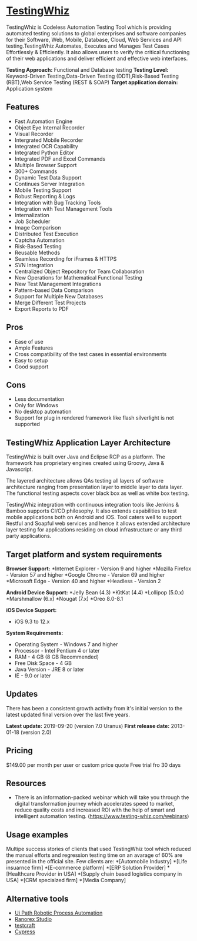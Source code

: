 # [TestingWhiz](https://www.testing-whiz.com/user-manual)
TestingWhiz is Codeless Automation Testing Tool which is providing automated testing solutions to global enterprises and software companies for their Software, Web, Mobile, Database, Cloud, Web Services and API testing.TestingWhiz Automates, Executes and Manages Test Cases Effortlessly & Efficiently. It also allows users to verify the critical functioning of their web applications and deliver efficient and effective web interfaces.

**Testing Approach:** Functional and Database testing
**Testing Level:** Keyword-Driven Testing,Data-Driven Testing (DDT),Risk-Based Testing (RBT),Web Service Testing (REST & SOAP)
**Target application domain:** Application system

## Features
* Fast Automation Engine
* Object Eye Internal Recorder
* Visual Recorder
* Intergrated Mobile Recorder
* Integrated OCR Capability
* Integrated Python Editor
* Integrated PDF and Excel Commands
* Multiple Browser Support
* 300+ Commands
* Dynamic Test Data Support
* Continues Server Integration
* Mobile Testing Support
* Robust Reporting & Logs
* Integration with Bug Tracking Tools
* Integration with Test Management Tools
* Internalization
* Job Scheduler
* Image Comparison
* Distributed Test Execution
* Captcha Automation
* Risk-Based Testing
* Reusable Methods
* Seamless Recording for iFrames & HTTPS
* SVN Integration
* Centralized Object Repository for Team Collaboration
* New Operations for Mathematical Functional Testing
* New Test Management Integrations
* Pattern-based Data Comparison
* Support for Multiple New Databases
* Merge Different Test Projects
* Export Reports to PDF


## Pros
* Ease of use 
* Ample Features 
* Cross compatibility of the test cases in essential environments
* Easy to setup 
* Good support
## Cons
* Less documentation 
* Only for Windows 
* No desktop automation
* Support for plug in rendered framework like flash silverlight is not supported

## TestingWhiz Application Layer Architecture
TestingWhiz is built over Java and Eclipse RCP as a platform. The framework has proprietary engines created using Groovy, Java & Javascript. 

The layered architecture allows QAs testing all layers of software architecture ranging from presentation layer to middle layer to data layer. The functional testing aspects cover black box as well as white box testing.

TestingWhiz integration with continuous integration tools like Jenkins & Bamboo supports CI/CD philosophy. It also extends capabilities to test mobile applications both on Android and iOS. Tool caters well to support Restful and Soapful web services and hence it allows extended architecture layer testing for applications residing on cloud infrastructure or any third party applications.

## Target platform and system requirements
**Browser Support:** 
*Internet Explorer - Version 9 and higher
*Mozilla Firefox - Version 57 and higher
*Google Chrome - Version 69 and higher
*Microsoft Edge	- Version 40 and higher
*Headless - Version 2

**Android Device Support:** 
*Jelly Bean (4.3)
*KitKat (4.4)
*Lollipop (5.0.x)
*Marshmallow (6.x)
*Nougat (7.x)
*Oreo 8.0-8.1

**iOS Device Support:** 
* iOS 9.3 to 12.x

**System Requirements:** 
* Operating System - Windows 7 and higher
* Processor - Intel Pentium 4 or later
* RAM - 4 GB (8 GB Recommended)
* Free Disk Space - 4 GB
* Java Version - JRE 8 or later
* IE	- 9.0 or later

## Updates
There has been a consistent growth activity from it's initial version to the latest updated final version over the last five years. 

**Latest update:** 2019-09-20 (version 7.0 Uranus)
**First release date:** 2013-01-18 (version 2.0)

## Pricing
$149.00 per month per user or custom price quote
Free trial fro 30 days

## Resources
* There is an information-packed webinar which will take you through the digital transformation journey which accelerates speed to market, reduce quality costs and increased ROI with the help of smart and intelligent automation testing. (https://www.testing-whiz.com/webinars)

## Usage examples
Multipe success stories of clients that used TestingWhiz tool which reduced the manual efforts and regression testing time on an avarage of 60%
 are presented in the official site. Few clients are:
*[Automobile Industry]
*[Life insuarnce firm]
*[E-commerce platform]
*[ERP Solution Provider]
*[Healthcare Provider in USA]
*[Supply chain based logistics company in USA]
*[CRM specialzed firm]
*[Media Company]

## Alternative tools
* [Ui Path Robotic Process Automation](www.uipath.com)
* [Ranorex Studio](www.ranorex.com)
* [testcraft](www.testcraft.io)
* [Cypress](www.cypress.io)
